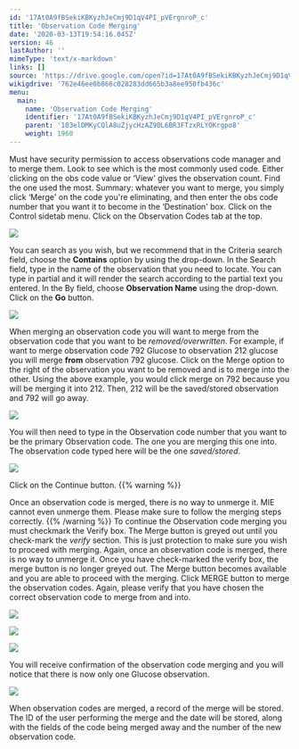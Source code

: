 ```yaml
---
id: '17At0A9fBSekiKBKyzhJeCmj9D1qV4PI_pVErgnroP_c'
title: 'Observation Code Merging'
date: '2020-03-13T19:54:16.045Z'
version: 46
lastAuthor: ''
mimeType: 'text/x-markdown'
links: []
source: 'https://drive.google.com/open?id=17At0A9fBSekiKBKyzhJeCmj9D1qV4PI_pVErgnroP_c'
wikigdrive: '762e46ee0b866c028283dd665b3a8ee950fb436c'
menu:
  main:
    name: 'Observation Code Merging'
    identifier: '17At0A9fBSekiKBKyzhJeCmj9D1qV4PI_pVErgnroP_c'
    parent: '103elDMKyCQlA8uZjycHzAZ90L6BR3FTzxRLYOKrgpo8'
    weight: 1960
---
```

Must have security permission to access observations code manager and to merge them.
Look to see which is the most commonly used code. Either clicking on the obs code value or ‘View' gives the observation count. Find the one used the most. Summary: whatever you want to merge, you simply click ‘Merge' on the code you're eliminating, and then enter the obs code number that you want it to become in the ‘Destination' box.
Click on the Control sidetab menu.
Click on the Observation Codes tab at the top.

![](../observation-code-merging.assets/1000000000000190000000A3F151365BFB511ADA.png)

You can search as you wish, but we recommend that in the Criteria search field, choose the **Contains** option by using the drop-down.
In the Search field, type in the name of the observation that you need to locate. You can type in partial and it will render the search according to the partial text you entered.
In the By field, choose **Observation Name** using the drop-down.
Click on the **Go** button.

![](../observation-code-merging.assets/100000000000045B000001A5B8DE00A39B714B95.png)

When merging an observation code you will want to merge from the observation code that you want to be *removed/overwritten*. For example, if want to merge observation code 792 Glucose to observation 212 glucose you will merge **from** observation 792 glucose.
Click on the Merge option to the right of the observation you want to be removed and is to merge into the other. Using the above example, you would click merge on 792 because you will be merging it into 212. Then, 212 will be the saved/stored observation and 792 will go away.

![](../observation-code-merging.assets/1000000000000484000000626A19999F3D2693D3.png)

You will then need to type in the Observation code number that you want to be the primary Observation code. The one you are merging this one into. The observation code typed here will be the one *saved/stored*.

![](../observation-code-merging.assets/1000000000000178000001800912126E4A5AC47E.png)

Click on the Continue button.
{{% warning %}}

Once an observation code is merged, there is no way to unmerge it. MIE cannot even unmerge them. Please make sure to follow the merging steps correctly.
{{% /warning %}}
To continue the Observation code merging you must checkmark the Verify box. The Merge button is greyed out until you check-mark the *verify* section. This is just protection to make sure you wish to proceed with merging. Again, once an observation code is merged, there is no way to unmerge it.
Once you have check-marked the verify box, the merge button is no longer greyed out. The Merge button becomes available and you are able to proceed with the merging. Click MERGE button to merge the observation codes. Again, please verify that you have chosen the correct observation code to merge from and into.

![](../observation-code-merging.assets/100000000000030400000211DF2B1656D7B90845.png)


![](../observation-code-merging.assets/100000000000027D0000007EC76085DD9B4AF49F.png)


![](../observation-code-merging.assets/100000000000027E0000008AEA261EDF23B6508F.png)

You will receive confirmation of the observation code merging and you will notice that there is now only one Glucose observation.

![](../observation-code-merging.assets/1000000000000484000001EB8D9AF981105BEB46.png)

When observation codes are merged, a record of the merge will be stored. The ID of the user performing the merge and the date will be stored, along with the fields of the code being merged away and the number of the new observation code.
